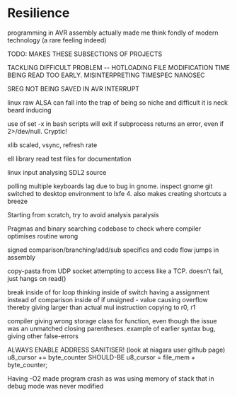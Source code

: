# Resilience

programming in AVR assembly actually made me think fondly of modern technology (a rare feeling indeed)

TODO: MAKES THESE SUBSECTIONS OF PROJECTS

TACKLING DIFFICULT PROBLEM -- HOTLOADING
FILE MODIFICATION TIME BEING READ TOO EARLY.
MISINTERPRETING TIMESPEC NANOSEC

SREG NOT BEING SAVED IN AVR INTERRUPT

linux raw ALSA can fall into the trap of being so niche and difficult it is neck beard inducing

use of set -x in bash scripts will exit if subprocess returns an error, even if 2>/dev/null. Cryptic!

xlib scaled, vsync, refresh rate

ell library
read test files for documentation

linux input analysing SDL2 source

polling multiple keyboards lag due to bug in gnome. inspect gnome git
switched to desktop environment to lxfe 4. also makes creating shortcuts a breeze

Starting from scratch, try to avoid analysis paralysis

Pragmas and binary searching codebase to check where compiler optimises routine wrong

signed comparison/branching/add/sub specifics and code flow jumps in assembly

copy-pasta from UDP socket attempting to access like a TCP. doesn't fail, just hangs on read()

break inside of for loop thinking inside of switch
having a assignment instead of comparison inside of if
unsigned - value causing overflow thereby giving larger than actual
mul instruction copying to r0, r1

compiler giving wrong storage class for function, even though the issue was an unmatched closing parentheses.
example of earlier syntax bug, giving other false-errors

ALWAYS ENABLE ADDRESS SANITISER! (look at niagara user github page)
u8_cursor += byte_counter SHOULD-BE u8_cursor = file_mem + byte_counter;

Having -O2 made program crash as was using memory of stack that in debug mode was never modified
